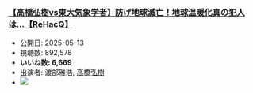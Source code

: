 ### [【高橋弘樹vs東大気象学者】防げ地球滅亡！地球温暖化真の犯人は…【ReHacQ】](https://www.youtube.com/watch?v=JxdSFPP3_Bg)
-   公開日: 2025-05-13
-   視聴数: 892,578
-   **いいね数: 6,669**
-   出演者: 渡部雅浩, [高橋弘樹](/rehacq_fan/people/高橋弘樹 "wikilink")
- [![](https://img.youtube.com/vi/JxdSFPP3_Bg/hqdefault.jpg)](https://www.youtube.com/watch?v=JxdSFPP3_Bg)
